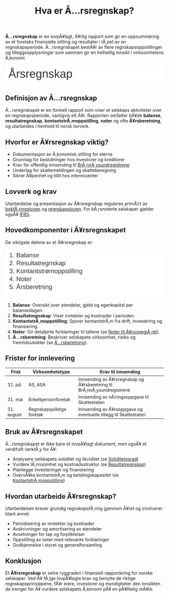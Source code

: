 ﻿---
title: "Hva er Ã…rsregnskap?"
meta_title: "Hva er Ã…rsregnskap?"
meta_description: '**Ã…rsregnskap** er en lovpÃ¥lagt, Ã¥rlig rapport som gir en oppsummering av et foretaks finansielle stilling og resultater i lÃ¸pet av en regnskapsperiode. Ã…r...'
slug: hva-er-aarsregnskap
type: blog
layout: pages/single
---

**Ã…rsregnskap** er en lovpÃ¥lagt, Ã¥rlig rapport som gir en oppsummering av et foretaks finansielle stilling og resultater i lÃ¸pet av en regnskapsperiode. Ã…rsregnskapet bestÃ¥r av flere regnskapsoppstillinger og tilleggsopplysninger som sammen gir en helhetlig innsikt i virksomhetens Ã¸konomi.

![Ã…rsregnskap](hva-er-aarsregnskap-image.svg)

## Definisjon av Ã…rsregnskap

Ã…rsregnskapet er en formell rapport som viser et selskaps aktiviteter over en regnskapsperiode, vanligvis ett Ã¥r. Rapporten omfatter bÃ¥de **balanse**, **resultatregnskap**, **kontantstrÃ¸moppstilling**, **noter** og ofte **Ã¥rsberetning**, og utarbeides i henhold til norsk lovverk.

## Hvorfor er Ã¥rsregnskap viktig?

- Dokumentasjon av Ã¸konomisk stilling for eierne
- Grunnlag for beslutninger hos investorer og kreditorer
- Krav for offentlig innsending til [BrÃ¸nnÃ¸ysundregistrene](/blogs/regnskap/bronnoysundregistrene "BrÃ¸nnÃ¸ysundregistrene - offentlige registre og tjenester")
- Underlag for skattemeldingen og skatteberegning
- Sikrer Ã¥penhet og tillit hos interessenter

## Lovverk og krav

Utarbeidelse og presentasjon av Ã¥rsregnskap reguleres primÃ¦rt av [bokfÃ¸ringsloven](/blogs/regnskap/hva-er-bokforingsloven "Hva er BokfÃ¸ringsloven? Krav, Regler og Praktisk Veiledning") og [regnskapsloven](/blogs/regnskap/hva-er-regnskapsloven "Hva er Regnskapsloven? Lover, Krav og Ansvar i Norsk Regnskap"). For bÃ¸rsnoterte selskaper gjelder ogsÃ¥ [IFRS](/blogs/regnskap/hva-er-ifrs "Hva er IFRS? Komplett Guide til International Financial Reporting Standards").

## Hovedkomponenter i Ã¥rsregnskapet

De viktigste delene av et Ã¥rsregnskap er:

![Komponenter i Ã…rsregnskap](aarsregnskap-komponenter.svg)

1.  **Balanse**: Oversikt over eiendeler, gjeld og egenkapital per balansedagen.
2.  **Resultatregnskap**: Viser inntekter og kostnader i perioden.
3.  **KontantstrÃ¸moppstilling**: Sporer kontantstrÃ¸m fra drift, investering og finansiering.
4.  **Noter**: Gir detaljerte forklaringer til tallene (se [Noter til Ã¥rsoppgjÃ¸ret](/blogs/regnskap/noter-aarsoppgjoer "Noter i Ã…rsoppgjÃ¸ret: Forklaringer og Eksempler")).
5.  **Ã…rsberetning**: Beskriver selskapets virksomhet, risiko og fremtidsutsikter (se [Ã…rsberetning](/blogs/regnskap/arsberetning "Ã…rsberetning: Innhold, Krav og Guide til Norsk Ã…rsberetning")).

## Frister for innlevering

| Frist      | Virksomhetstype             | Krav til innsending                                                      |
|------------|-----------------------------|---------------------------------------------------------------------------|
| 31. juli   | AS, ASA                     | Innsending av Ã¥rsregnskap og Ã¥rsberetning til BrÃ¸nnÃ¸ysundregistrene        |
| 31. mai    | Enkeltpersonforetak         | Innsending av nÃ¦ringsoppgave til Skatteetaten                             |
| 31. august | Regnskapspliktige foretak   | Innsending av Ã¥rsoppgave og eventuelle tillegg til Skatteetaten           |

## Bruk av Ã¥rsregnskapet

Ã…rsregnskapet er ikke bare et lovpÃ¥lagt dokument, men ogsÃ¥ et verdifullt verktÃ¸y for Ã¥:

- Analysere selskapets soliditet og likviditet (se [Soliditetsgrad](/blogs/regnskap/hva-er-soliditet "Hva er Soliditetsgrad? Analyse av Egenkapital vs. Totalkapital"))
- Vurdere lÃ¸nnsomhet og kostnadsstruktur (se [Resultatregnskap](/blogs/regnskap/hva-er-driftsregnskap "Hva er Driftsregnskap? Komplett Guide til Driftsregnskapet i Norge"))
- Planlegge investeringer og finansiering
- OvervÃ¥ke kontantstrÃ¸m og betalingskapasitet (se [KontantstrÃ¸moppstilling](/blogs/regnskap/hva-er-kontantstromoppstilling "Hva er KontantstrÃ¸moppstilling? Guide til KontantstrÃ¸m i Norsk Regnskap"))

## Hvordan utarbeide Ã¥rsregnskap?

Utarbeidelsen krever grundig regnskapsfÃ¸ring gjennom Ã¥ret og involverer blant annet:

* Periodisering av inntekter og kostnader
* Avskrivninger og amortisering av eiendeler
* Avsetninger for tap og forpliktelser
* Oppstilling av noter med relevante forklaringer
* Godkjennelse i styret og generalforsamling

## Konklusjon

Et **Ã¥rsregnskap** er selve ryggraden i finansiell rapportering for norske selskaper. Ved Ã¥ fÃ¸lge lovpÃ¥lagte krav og benytte de riktige regnskapsprinsippene, fÃ¥r eiere, investorer og myndigheter den innsikten de trenger for Ã¥ vurdere selskapets Ã¸konomi pÃ¥ en pÃ¥litelig mÃ¥te.
